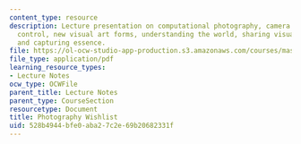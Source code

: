 ```yaml
---
content_type: resource
description: Lecture presentation on computational photography, camera culture, post-capture
  control, new visual art forms, understanding the world, sharing visual experience,
  and capturing essence.
file: https://ol-ocw-studio-app-production.s3.amazonaws.com/courses/mas-531-computational-camera-and-photography-fall-2009/528b4944bfe0aba27c2e69b20682331f_MITMAS_531F09_lec11_2.pdf
file_type: application/pdf
learning_resource_types:
- Lecture Notes
ocw_type: OCWFile
parent_title: Lecture Notes
parent_type: CourseSection
resourcetype: Document
title: Photography Wishlist
uid: 528b4944-bfe0-aba2-7c2e-69b20682331f
---
```

